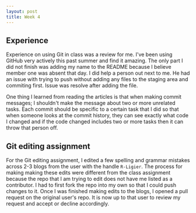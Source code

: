 ```yaml
---
layout: post
title: Week 4
---
```

## Experience

Experience on using Git in class was a review for me. I've been using GitHub very actively this past summer and find it amazing. The only part I did not finish was adding my name to the README because I believe member one was absent that day. I did help a person out next to me. He had an issue with trying to push without adding any files to the staging area and commiting first. Issue was resolve after adding the file.

One thing I learned from reading the articles is that when making commit messages; I shouldn't make the message about two or more unrelated tasks. Each commit should be specific to a certain task that I did so that when someone looks at the commit history, they can see exactly what code I changed and if the code changed includes two or more tasks then it can throw that person off.

## Git editing assignment

For the Git editing assignment, I edited a few spelling and grammar mistakes across 2-3 blogs from the user with the handle `R-Ligier`. The process for making making these edits were different from the class assignment because the repo that I am trying to edit does not have me listed as a contributor. I had to first fork the repo into my own so that I could push changes to it. Once I was finished making edits to the blogs, I opened a pull request on the original user's repo. It is now up to that user to review my request and accept or decline accordingly.
